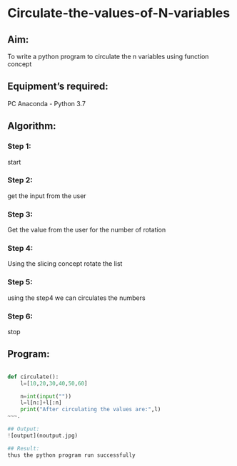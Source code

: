 # Circulate-the-values-of-N-variables
## Aim:
To write a python program to circulate the n variables using function concept
## Equipment’s required:
PC
Anaconda - Python 3.7
## Algorithm: 
### Step 1:
 start
### Step 2: 
get the input from the user
### Step 3: 
Get the value from the user for the number of rotation
### Step 4: 
Using the slicing concept rotate the list

### Step 5:
 using the step4 we can circulates the numbers
### Step 6: 
stop
## Program:
~~~ python

def circulate():
    l=[10,20,30,40,50,60]

    n=int(input(""))
    l=l[n:]+l[:n]
    print("After circulating the values are:",l)
~~~.

## Output:
![output](noutput.jpg)

## Result:
thus the python program run successfully